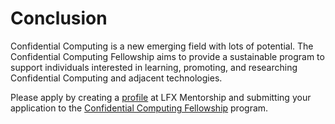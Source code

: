 # Conclusion

Confidential Computing is a new emerging field with lots of potential. The Confidential Computing Fellowship aims to provide a sustainable program to support individuals interested in learning, promoting, and researching Confidential Computing and adjacent technologies.

Please apply by creating a [profile](https://docs.linuxfoundation.org/lfx/mentorship/mentees/create-a-mentee-profile) at LFX Mentorship and submitting your application to the [Confidential Computing Fellowship]( https://mentorship.lfx.linuxfoundation.org/project/3dbf9c76-1147-4d49-b4dc-a982061f0b9c) program.